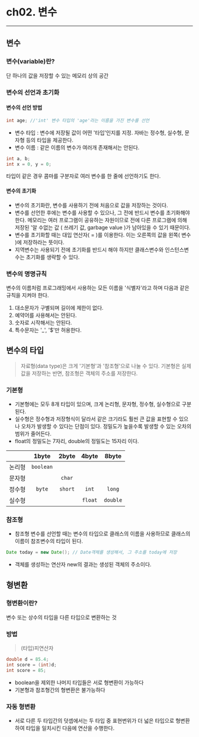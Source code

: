 # ch02. 변수
---
## 변수

### 변수(variable)란?
단 하나의 값을 저장할 수 있는 메모리 상의 공간

### 변수의 선언과 초기화

#### 변수의 선언 방법
```java
int age; //'int' 변수 타입의 'age'라는 이름을 가진 변수를 선언
```
+ 변수 타입 : 변수에 저장될 값이 어떤 '타입'인지를 지정. 자바는 정수형, 실수형, 문자형 등의 타입을 제공한다.
+ 변수 이름 : 같은 이름의 변수가 여러개 존재해서는 안된다.

```java
int a, b;
int x = 0, y = 0;
```
타입이 같은 경우 콤마를 구분자로 여러 변수를 한 줄에 선언하기도 한다.

#### 변수의 초기화
+ 변수의 초기화란, 변수를 사용하기 전에 처음으로 값을 저장하는 것이다.
+ 변수를 선언한 후에는 변수를 사용할 수 있으나, 그 전에 반드시 변수를 초기화해야 한다. 메모리는 여러 프로그램이 공유하는 자원이므로 전에 다른 프로그램에 의해 저장된 '알 수없는 값 ( 쓰레기 값, garbage value )가 남아있을 수 있기 때문이다. 
+ 변수를 초기화할 때는 대입 연산자( = )를 이용한다. 이는 오른쪽의 값을 왼쪽( 변수 )에 저장하라는 뜻이다.
+ 지역변수는 사용되기 전에 초기화를 반드시 해야 하지만 클래스변수와 인스턴스변수는 초기화를 생략할 수 있다.

### 변수의 명명규칙
변수의 이름처럼 프로그래밍에서 사용하는 모든 이름을 '식별자'라고 하며 다음과 같은 규칙을 지켜야 한다.

1. 대소문자가 구별되며 길이에 제한이 없다.
2. 예약어를 사용해서는 안된다.
3. 숫자로 시작해서는 안된다.
4. 특수문자는 '_', '$'만 허용한다.

## 변수의 타입
> 자료형(data type)은 크게 '기본형'과 '참조형'으로 나눌 수 있다. 기본형은 실제 값을 저장하는 반면, 참조형은 객체의 주소를 저장한다.
  
### 기본형

+ 기본형에는 모두 8개 타입이 있으며, 크게 논리형, 문자형, 정수형, 실수형으로 구분된다.
+ 실수형은 정수형과 저장형식이 달라서 같은 크기라도 훨씬 큰 값을 표현할 수 있으나 오차가 발생할 수 있다는 단점이 있다. 정밀도가 높을수록 발생할 수 있는 오차의 범위가 줄어든다.
+ float의 정밀도는 7자리, double의 정밀도는 15자리 이다.

<center>
<div markdown="1">

||1byte|2byte|4byte|8byte|
|:------:|:---:|:--:|:--:|:--:|
|논리형|`boolean`|||
|문자형||`char`||
|정수형|`byte`|`short`|`int`|`long`|
|실수형|||`float`|`double`|

</div></center>

### 참조형
+ 참조형 변수를 선언할 때는 변수의 타입으로 클래스의 이름을 사용하므로 클래스의 이름이 참조변수의 타입이 된다.
```java
Date today = new Date(); // Date객체를 생성해서, 그 주소를 today에 저장
```
+ 객체를 생성하는 연산자 new의 결과는 생성된 객체의 주소이다.

## 형변환
### 형변환이란?
변수 또는 상수의 타입을 다른 타입으로 변환하는 것
### 방법
>(타입)피연산자

```java
double d = 85.4;
int score = (int)d;
int score = 85;
```
+ boolean을 제외한 나머지 타입들은 서로 형변환이 가능하다
+ 기본형과 참조형간의 형변환은 불가능하다
### 자동 형변환
+ 서로 다른 두 타입간의 덧셉에서는 두 타입 중 표현번위가 더 넓은 타입으로 형변환하여 타입을 일치시킨 다음에 연산을 수행한다.
